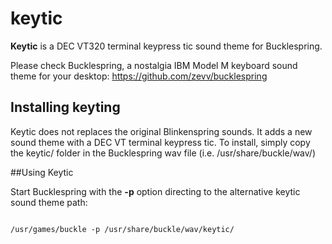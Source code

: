 # keytic
**Keytic** is a DEC VT320 terminal keypress tic sound theme for Bucklespring.

Please check Bucklespring, a nostalgia IBM Model M keyboard sound theme for your desktop: https://github.com/zevv/bucklespring

## Installing keyting

Keytic does not replaces the original Blinkenspring sounds. It adds a new sound theme with a DEC VT terminal keypress tic.
To install, simply copy the <file>keytic/</file> folder in the Bucklespring wav file (i.e. <file>/usr/share/buckle/wav/</file>)

##Using Keytic 

Start Bucklespring with the **-p** option directing to the alternative keytic sound theme path:

<code>
/usr/games/buckle -p /usr/share/buckle/wav/keytic/
</code>
